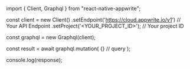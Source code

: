 import { Client, Graphql } from "react-native-appwrite";

const client = new Client()
    .setEndpoint('https://cloud.appwrite.io/v1') // Your API Endpoint
    .setProject('&lt;YOUR_PROJECT_ID&gt;'); // Your project ID

const graphql = new Graphql(client);

const result = await graphql.mutation(
    {} // query
);

console.log(response);
